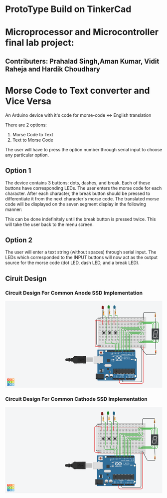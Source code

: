# ProtoType Build on TinkerCad
# Microprocessor and Microcontroller final lab project:
## Contributers: Prahalad Singh,Aman Kumar, Vidit Raheja and Hardik Choudhary 
# Morse Code to Text converter and Vice Versa
An Arduino device with it's code for morse-code &lt;-> English translation

There are 2 options:
1. Morse Code to Text
2. Text to Morse Code

The user will have to press the option number through serial input to choose any particular option.

## Option 1
The device contains 3 buttons: dots, dashes, and break. Each of these buttons have corresponding LEDs.
The user enters the morse code for each character. After each character, the break button should be pressed to differentiate it from the next character's morse code. The translated morse code will be displayed on the seven segment display in the following manner:


This can be done indefinitely until the break button is pressed twice. This will take the user back to the menu screen.

## Option 2
The user will enter a text string (without spaces) through serial input. The LEDs which corresponded to the INPUT buttons will now act as the output source for the morse code (dot LED, dash LED, and a break LED).

## Ciruit Design

### Circuit Design For Common Anode SSD Implementation
<img src="Images/CC.jpeg" width="900" alt = "SSD Circuit">

### Circuit Design For Common Cathode SSD Implementation
<img src="Images/CA.jpeg" width="900" alt ="SSD Circuit">

